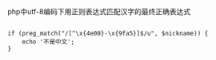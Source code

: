 php中utf-8编码下用正则表达式匹配汉字的最终正确表达式

```

if (preg_match("/[^\x{4e00}-\x{9fa5}]$/u", $nickname)) {
    echo '不是中文';
}

```
